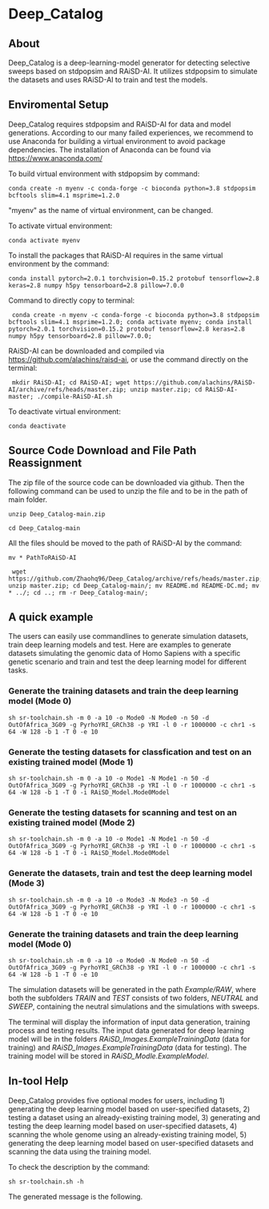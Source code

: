 # Deep_Catalog

## About
Deep_Catalog is a deep-learning-model generator for detecting selective sweeps based on stdpopsim and RAiSD-AI. It utilizes stdpopsim to simulate the datasets and uses RAiSD-AI to train and test the models.

## Enviromental Setup
Deep_Catalog requires stdpopsim and RAiSD-AI for data and model generations. According to our many failed experiences, we recommend to use Anaconda for building a virtual environment to avoid package dependencies. The installation of Anaconda can be found via https://www.anaconda.com/

To build virtual environment with stdpopsim by command:

``conda create -n myenv -c conda-forge -c bioconda python=3.8 stdpopsim bcftools slim=4.1 msprime=1.2.0``

"myenv" as the name of virtual environment, can be changed.

To activate virtual environment:

``conda activate myenv``

To install the packages that RAiSD-AI requires in the same virtual environment by the command:

``conda install pytorch=2.0.1 torchvision=0.15.2 protobuf tensorflow=2.8 keras=2.8 numpy h5py tensorboard=2.8 pillow=7.0.0``

Command to directly copy to terminal:

```
 conda create -n myenv -c conda-forge -c bioconda python=3.8 stdpopsim bcftools slim=4.1 msprime=1.2.0; conda activate myenv; conda install pytorch=2.0.1 torchvision=0.15.2 protobuf tensorflow=2.8 keras=2.8 numpy h5py tensorboard=2.8 pillow=7.0.0;
```

RAiSD-AI can be downloaded and compiled via https://github.com/alachins/raisd-ai, or use the command directly on the terminal:

```
 mkdir RAiSD-AI; cd RAiSD-AI; wget https://github.com/alachins/RAiSD-AI/archive/refs/heads/master.zip; unzip master.zip; cd RAiSD-AI-master; ./compile-RAiSD-AI.sh
```

To deactivate virtual environment:

``conda deactivate``

## Source Code Download and File Path Reassignment
The zip file of the source code can be downloaded via github. Then the following command can be used to unzip the file and to be in the path of main folder.

``unzip Deep_Catalog-main.zip``

``cd Deep_Catalog-main``

All the files should be moved to the path of RAiSD-AI by the command:

``mv * PathToRAiSD-AI``

```
 wget https://github.com/Zhaohq96/Deep_Catalog/archive/refs/heads/master.zip; unzip master.zip; cd Deep_Catalog-main/; mv README.md README-DC.md; mv * ../; cd ..; rm -r Deep_Catalog-main/;
```

## A quick example
The users can easily use commandlines to generate simulation datasets, train deep learning models and test. Here are examples to generate datasets simulating the genomic data of Homo Sapiens with a specific genetic scenario and train and test the deep learning model for different tasks.

### Generate the training datasets and train the deep learning model (Mode 0)

```
sh sr-toolchain.sh -m 0 -a 10 -o Mode0 -N Mode0 -n 50 -d OutOfAfrica_3G09 -g PyrhoYRI_GRCh38 -p YRI -l 0 -r 1000000 -c chr1 -s 64 -W 128 -b 1 -T 0 -e 10
```

### Generate the testing datasets for classfication and test on an existing trained model (Mode 1)

```
sh sr-toolchain.sh -m 0 -a 10 -o Mode1 -N Mode1 -n 50 -d OutOfAfrica_3G09 -g PyrhoYRI_GRCh38 -p YRI -l 0 -r 1000000 -c chr1 -s 64 -W 128 -b 1 -T 0 -i RAiSD_Model.Mode0Model
```

### Generate the testing datasets for scanning and test on an existing trained model (Mode 2)

```
sh sr-toolchain.sh -m 0 -a 10 -o Mode1 -N Mode1 -n 50 -d OutOfAfrica_3G09 -g PyrhoYRI_GRCh38 -p YRI -l 0 -r 1000000 -c chr1 -s 64 -W 128 -b 1 -T 0 -i RAiSD_Model.Mode0Model
```

### Generate the datasets, train and test the deep learning model (Mode 3)

```
sh sr-toolchain.sh -m 0 -a 10 -o Mode3 -N Mode3 -n 50 -d OutOfAfrica_3G09 -g PyrhoYRI_GRCh38 -p YRI -l 0 -r 1000000 -c chr1 -s 64 -W 128 -b 1 -T 0 -e 10
```

### Generate the training datasets and train the deep learning model (Mode 0)

```
sh sr-toolchain.sh -m 0 -a 10 -o Mode0 -N Mode0 -n 50 -d OutOfAfrica_3G09 -g PyrhoYRI_GRCh38 -p YRI -l 0 -r 1000000 -c chr1 -s 64 -W 128 -b 1 -T 0 -e 10
```



The simulation datasets will be generated in the path _Example/RAW_, where both the subfolders _TRAIN_ and _TEST_ consists of two folders, _NEUTRAL_ and _SWEEP_, containing the neutral simulations and the simulations with sweeps.

The terminal will display the information of input data generation, training process and testing results. The input data generated for deep learning model will be in the folders _RAiSD_Images.ExampleTrainingData_ (data for training) and _RAiSD_Images.ExampleTrainingData_ (data for testing). The training model will be stored in _RAiSD_Modle.ExampleModel_.

## In-tool Help
Deep_Catalog provides five optional modes for users, including 1) generating the deep learning model based on user-specified datasets, 2) testing a dataset using an already-existing training model, 3) generating and testing the deep learning model based on user-specified datasets, 4) scanning the whole genome using an already-existing training model, 5) generating the deep learning model based on user-specified datasets and scanning the data using the training model.

To check the description by the command:

``sh sr-toolchain.sh -h``

The generated message is the following. 
